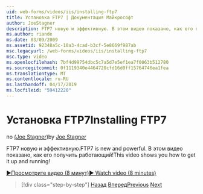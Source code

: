 ```yaml
---
uid: web-forms/videos/iis/installing-ftp7
title: Установка FTP7 | Документация Майкрософт
author: JoeStagner
description: FTP7 новую и эффективную. В этом видео показано, как его получить работающий!
ms.author: riande
ms.date: 03/09/2009
ms.assetid: 92348a5c-10a3-4cad-b3cf-5e8669f987ab
msc.legacyurl: /web-forms/videos/iis/installing-ftp7
msc.type: video
ms.openlocfilehash: 7bf4d99754dbc5c7a5d7e5ef1ea7f0063b512780
ms.sourcegitcommit: 0f1119340e4464720cfd16d0ff15764746ea1fea
ms.translationtype: MT
ms.contentlocale: ru-RU
ms.lasthandoff: 04/17/2019
ms.locfileid: "59412220"
---
```

# <a name="installing-ftp7"></a><span data-ttu-id="0ed2e-104">Установка FTP7</span><span class="sxs-lookup"><span data-stu-id="0ed2e-104">Installing FTP7</span></span>

<span data-ttu-id="0ed2e-105">по [(Joe Stagner)](https://github.com/JoeStagner)</span><span class="sxs-lookup"><span data-stu-id="0ed2e-105">by [Joe Stagner](https://github.com/JoeStagner)</span></span>

<span data-ttu-id="0ed2e-106">FTP7 новую и эффективную.</span><span class="sxs-lookup"><span data-stu-id="0ed2e-106">FTP7 is new and powerful.</span></span> <span data-ttu-id="0ed2e-107">В этом видео показано, как его получить работающий!</span><span class="sxs-lookup"><span data-stu-id="0ed2e-107">This video shows you how to get it up and running!</span></span>

[<span data-ttu-id="0ed2e-108">&#9654;Просмотрите видео (8 минут)</span><span class="sxs-lookup"><span data-stu-id="0ed2e-108">&#9654; Watch video (8 minutes)</span></span>](https://channel9.msdn.com/Blogs/ASP-NET-Site-Videos/installing-ftp7)

> [!div class="step-by-step"]
> <span data-ttu-id="0ed2e-109">[Назад](creating-a-site-with-iis7-manager.md)
> [Вперед](bit-rate-throttling.md)</span><span class="sxs-lookup"><span data-stu-id="0ed2e-109">[Previous](creating-a-site-with-iis7-manager.md)
[Next](bit-rate-throttling.md)</span></span>
